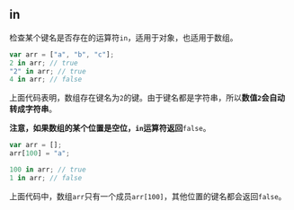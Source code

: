 ## in

检查某个键名是否存在的运算符`in`，适用于对象，也适用于数组。

```javascript
var arr = ["a", "b", "c"];
2 in arr; // true
"2" in arr; // true
4 in arr; // false
```

上面代码表明，数组存在键名为`2`的键。由于键名都是字符串，所以**数值`2`会自动转成字符串**。

**注意，如果数组的某个位置是空位，`in`运算符返回**`false`。

```javascript
var arr = [];
arr[100] = "a";

100 in arr; // true
1 in arr; // false
```

上面代码中，数组`arr`只有一个成员`arr[100]`，其他位置的键名都会返回`false`。

